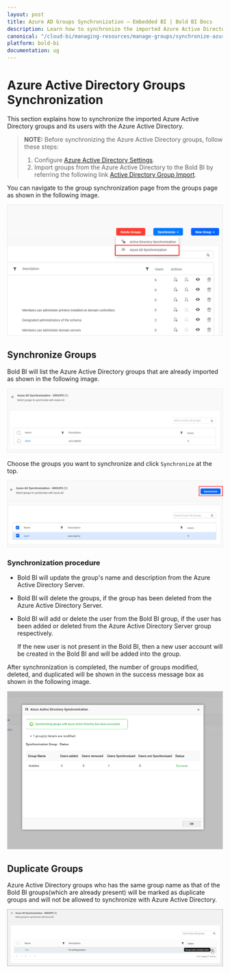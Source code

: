 ```yaml
---
layout: post
title: Azure AD Groups Synchronization – Embedded BI | Bold BI Docs
description: Learn how to synchronize the imported Azure Active Directory group and its users with the Azure Active Directory in Bold BI Embedded.
canonical: "/cloud-bi/managing-resources/manage-groups/synchronize-azure-active-directory-groups/"
platform: bold-bi
documentation: ug
---
```


# Azure Active Directory Groups Synchronization

This section explains how to synchronize the imported Azure Active Directory groups and its users with the Azure Active Directory.

> **NOTE:**  Before synchronizing the Azure Active Directory groups, follow these steps:
> 1. Configure [Azure Active Directory Settings](/embedded-bi/site-administration/azure-active-directory/).
> 2. Import groups from the Azure Active Directory to the Bold BI by referring the following link [Active Directory Group Import](/embedded-bi/managing-resources/manage-groups/import-azure-active-directory-groups/).

You can navigate to the group synchronization page from the groups page as shown in the following image.

![Azure Active Directory Synchronization Link](/static/assets/embedded/managing-resources/manage-groups/images/Azure-Group-Synchronization-navigation.png)

## Synchronize Groups

Bold BI will list the Azure Active Directory groups that are already imported as shown in the following image.

![Azure Active Directory Imported group list](/static/assets/embedded/managing-resources/manage-groups/images/Azure-Active-Direcory-Group-list.png)

Choose the groups you want to synchronize and click `Synchronize` at the top. 

![Azure Active Directory Group Synchronize button](/static/assets/embedded/managing-resources/manage-groups/images/Azure-Group-Synchronize-button.png)

### Synchronization procedure

* Bold BI will update the group's name and description from the Azure Active Directory Server.

* Bold BI will delete the groups, if the group has been deleted from the Azure Active Directory Server.

* Bold BI will add or delete the user from the Bold BI group, if the user has been added or deleted from the Azure Active Directory Server group respectively.  

    If the new user is not present in the Bold BI, then a new user account will be created in the Bold BI and will be added into the group. 

After synchronization is completed, the number of groups modified, deleted, and duplicated will be shown in the success message box as shown in the following image.

![Synchronization confirmation window](/static/assets/embedded/managing-resources/manage-groups/images/Synchronize-azure-group-success-window.png#width=70%)

## Duplicate Groups

Azure Active Directory groups who has the same group name as that of the Bold BI groups(which are already present) will be marked as duplicate groups and will not be allowed to synchronize with Azure Active Directory.

![Display Duplicated groups](/static/assets/embedded/managing-resources/manage-groups/images/highlight-duplicate-azure-group.png)